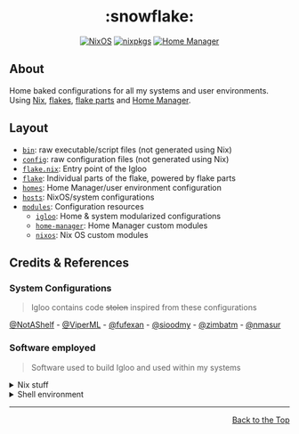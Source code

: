 <!-- markdownlint-disable -->
<!-- editorconfig-checker-disable -->

<h1 align="center">:snowflake:</h1>

<p align="center">
    <a href="https://nixos.wiki/wiki/NixOS"
        ><img
            src="https://img.shields.io/badge/NixOS-23.11-5277c3?logo=nixos&logoColor=white"
            alt="NixOS"
    /></a>
    <a href="https://github.com/NixOS/nixpkgs"
        ><img
            src="https://img.shields.io/badge/nixpkgs-unstable-5277c3?logo=nixos&logoColor=white"
            alt="nixpkgs"
    /></a>
    <a href="https://nixos.wiki/wiki/Home_Manager"
        ><img
            src="https://img.shields.io/badge/Home%20Manager-23.11-5277c3?logo=nixos&logoColor=white"
            alt="Home Manager"
    /></a>
</p>

<!-- editorconfig-checker-enable -->

## About

Home baked configurations for all my systems and user environments.
Using [Nix], [flakes], [flake parts] and [Home Manager].

[Nix]: https://nixos.org
[flakes]: https://nixos.wiki/wiki/Flakes
[flake parts]: https://github.com/hercules-ci/flake-parts
[Home Manager]: https://github.com/nix-community/home-manager

## Layout

- [`bin`](../bin): raw executable/script files (not generated using Nix)
- [`config`](../config): raw configuration files (not generated using Nix)
- [`flake.nix`](../flake.nix): Entry point of the Igloo
- [`flake`](../flake): Individual parts of the flake, powered by flake parts
- [`homes`](../homes): Home Manager/user environment configuration
- [`hosts`](../hosts): NixOS/system configurations
- [`modules`](../modules): Configuration resources
  - [`igloo`](../modules/igloo): Home & system modularized configurations
  - [`home-manager`](../modules/home-manager): Home Manager custom modules
  - [`nixos`](../modules/nixos): Nix OS custom modules

## Credits & References

### System Configurations

> Igloo contains code ~~stolen~~ inspired from these configurations

<!-- LTeX: enabled=false -->

[@NotAShelf](https://github.com/NotAShelf/nyx) -
[@ViperML](https://github.com/viperML/dotfiles) -
[@fufexan](https://github.com/fufexan/dotfiles) -
[@sioodmy](https://github.com/sioodmy/dotfiles) -
[@zimbatm](https://github.com/zimbatm/home) -
[@nmasur](https://github.com/nmasur/dotfiles)

<!-- LTeX: enabled=true -->

### Software employed

> Software used to build Igloo and used within my systems

<!-- markdownlint-disable MD033 -->

<details><summary>Nix stuff</summary>

- [Nix Flakes](https://nixos.wiki/wiki/Flakes)
  to structure the configurations
- [Flake Parts](https://github.com/hercules-ci/flake-parts)
  to modularize even more the flake structure
- [Home Manager](https://github.com/nix-community/home-manager)
  to manage the user environment
- [`pre-commit-hooks.nix`](https://github.com/cachix/pre-commit-hooks.nix)
  to integrate [pre-commit](https://pre-commit.com) hooks in the Nix flake
- [NixOS on WSL](https://github.com/nix-community/NixOS-WSL)
  for running NixOS on WSL
- [comma](https://github.com/nix-community/comma)
  to run software without installing it
- [NixVim](https://github.com/nix-community/nixvim)
  to configure Neovim using Nix
- [NixNeovimPlugins](https://github.com/nixneovim/nixneovimplugins)
  to use Neovim plugins not available yet in `nixpkgs`
- [NixOS Visual Studio Code `server-env-setup`](https://github.com/sonowz/vscode-remote-wsl-nixos)
  to connect to VS Code server running inside NixOS-WSL.

</details>

<details><summary>Shell environment</summary>

- [direnv](https://direnv.net)
  for loading/deloading development environments depending on the current directory
- [Starship](https://starship.rs)
  because having a beautiful prompt is vital

</details>

<!-- markdownlint-enable MD033 -->
<!-- markdownlint-disable -->
<!-- editorconfig-checker-disable -->

---

<div align="right">
    <a href="#readme">Back to the Top</a>
</div>
